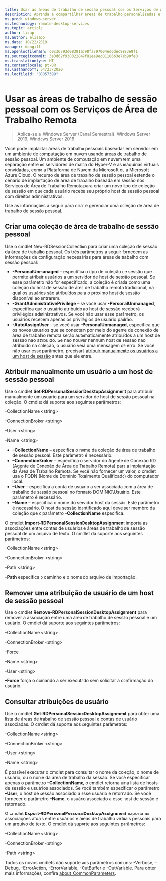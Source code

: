 ```yaml
---
title: Usar as áreas de trabalho de sessão pessoal com os Serviços de Área de Trabalho Remota
description: Aprenda a compartilhar áreas de trabalho personalizadas e atribuídas por meio de RDS.
ms.prod: windows-server
ms.technology: remote-desktop-services
ms.topic: article
author: lizap
ms.author: elizapo
ms.date: 10/22/2019
manager: dongill
ms.openlocfilehash: c0c36793d08391ad98fa797004ed6dec9883e9f1
ms.sourcegitcommit: 3a3d62f938322849f81ee9ec01186b3e7ab90fe0
ms.translationtype: HT
ms.contentlocale: pt-BR
ms.lasthandoff: 04/23/2020
ms.locfileid: "80857399"
---
```

# <a name="use-personal-session-desktops-with-remote-desktop-services"></a>Usar as áreas de trabalho de sessão pessoal com os Serviços de Área de Trabalho Remota

>Aplica-se a: Windows Server (Canal Semestral), Windows Server 2019, Windows Server 2016

Você pode implantar áreas de trabalho pessoais baseadas em servidor em um ambiente de computação em nuvem usando áreas de trabalho de sessão pessoal.  Um ambiente de computação em nuvem tem uma separação entre os servidores de malha do Hyper-V e as máquinas virtuais convidadas, como a Plataforma de Nuvem da Microsoft ou a Microsoft Azure Cloud. O recurso de área de trabalho de sessão pessoal estende o cenário de implantação de área de trabalho baseada em sessão nos Serviços de Área de Trabalho Remota para criar um novo tipo de coleção de sessão em que cada usuário recebe seu próprio host de sessão pessoal com direitos administrativos. 

Use as informações a seguir para criar e gerenciar uma coleção de área de trabalho de sessão pessoal.

## <a name="create-a-personal-session-desktop-collection"></a>Criar uma coleção de área de trabalho de sessão pessoal

Use o cmdlet New-RDSessionCollection para criar uma coleção de sessão da área de trabalho pessoal. Os três parâmetros a seguir fornecem as informações de configuração necessárias para áreas de trabalho com sessão pessoal:

- **-PersonalUnmanaged** – especifica o tipo de coleção de sessão que permite atribuir usuários a um servidor de host de sessão pessoal. Se esse parâmetro não for especificado, a coleção é criada como uma coleção do host de sessão de área de trabalho remota tradicional, na qual os usuários são atribuídos para o próximo host de sessão disponível ao entrarem.
- **-GrantAdministrativePrivilege** – se você usar **-PersonalUnmanaged**, especifica que o usuário atribuído ao host de sessão receberá privilégios administrativos. Se você não usar esse parâmetro, os usuários recebem apenas os privilégios de usuário padrão.
- **-AutoAssignUser** – se você usar **-PersonalUnmanaged**, especifica que os novos usuários que se conectam por meio do agente de conexão de área de trabalho remota serão automaticamente atribuídos a um host de sessão não atribuído. Se não houver nenhum host de sessão não atribuído na coleção, o usuário verá uma mensagem de erro. Se você não usar esse parâmetro, precisará [atribuir manualmente os usuários a um host de sessão](#manually-assign-a-user-to-a-personal-session-host) antes que ele entre.

## <a name="manually-assign-a-user-to-a-personal-session-host"></a>Atribuir manualmente um usuário a um host de sessão pessoal
Use o cmdlet **Set-RDPersonalSessionDesktopAssignment** para atribuir manualmente um usuário para um servidor de host de sessão pessoal na coleção. O cmdlet dá suporte aos seguintes parâmetros:

-CollectionName \<string\>

-ConnectionBroker \<string\> 

-User \<string\>

-Name \<string\>

- **–CollectionName** – especifica o nome da coleção de área de trabalho de sessão pessoal. Este parâmetro é necessário.
- **–ConnectionBroker** – especifica o servidor do Agente de Conexão RD (Agente de Conexão de Área de Trabalho Remota) para a implantação da Área de Trabalho Remota. Se você não fornecer um valor, o cmdlet usa o FQDN (Nome de Domínio Totalmente Qualificado) do computador local.
- **–User** – especifica a conta de usuário a ser associada com a área de trabalho de sessão pessoal no formato DOMÍNIO\Usuário. Este parâmetro é necessário.
- **–Name** – especifica o nome do servidor host da sessão. Este parâmetro é necessário. O host da sessão identificado aqui deve ser membro da coleção que o parâmetro **-CollectionName** especifica.

O cmdlet **Import-RDPersonalSessionDesktopAssignment** importa as associações entre contas de usuários e áreas de trabalho de sessão pessoal de um arquivo de texto. O cmdlet dá suporte aos seguintes parâmetros:

-CollectionName \<string\>

-ConnectionBroker \<string\>

-Path \<string>

**–Path** especifica o caminho e o nome do arquivo de importação.
 
## <a name="removing-a-user-assignment-from-a-personal-session-host"></a>Remover uma atribuição de usuário de um host de sessão pessoal
Use o cmdlet **Remove-RDPersonalSessionDesktopAssignment** para remover a associação entre uma área de trabalho de sessão pessoal e um usuário. O cmdlet dá suporte aos seguintes parâmetros:

-CollectionName \<string\>

-ConnectionBroker \<string\>

-Force

-Name \<string\>

-User \<string\>

**–Force** força o comando a ser executado sem solicitar a confirmação do usuário.

## <a name="query-user-assignments"></a>Consultar atribuições de usuário
Use o cmdlet **Get-RDPersonalSessionDesktopAssignment** para obter uma lista de áreas de trabalho de sessão pessoal e contas de usuário associadas. O cmdlet dá suporte aos seguintes parâmetros:

-CollectionName \<string\>

-ConnectionBroker \<string\>

-User \<string\>

-Name \<string\>

É possível executar o cmdlet para consultar o nome da coleção, o nome de usuário, ou o nome da área de trabalho da sessão. Se você especificar apenas o parâmetro **–CollectionName**, o cmdlet retorna uma lista de hosts de sessão e usuários associados. Se você também especificar o parâmetro **–User**, o host de sessão associado a esse usuário é retornado. Se você fornecer o parâmetro **–Name**, o usuário associado a esse host de sessão é retornado. 


O cmdlet **Export-RDPersonalPersonalDesktopAssignment** exporta as associações atuais entre usuários e áreas de trabalho virtuais pessoais para um arquivo de texto. O cmdlet dá suporte aos seguintes parâmetros:

-CollectionName \<string\>

-ConnectionBroker \<string\>

-Path \<string\>


Todos os novos cmdlets dão suporte aos parâmetros comuns: -Verbose, -Debug, -ErrorAction, -ErrorVariable, -OutBuffer e -OutVariable. Para obter mais informações, confira [about_CommonParameters](https://go.microsoft.com/fwlink/p/?LinkID=113216).
